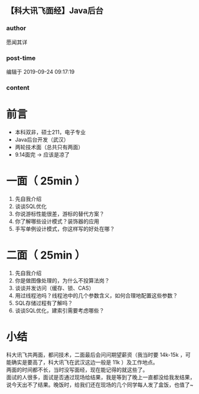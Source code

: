 ## 【科大讯飞面经】Java后台
### author 
愿闻其详
### post-time 

编辑于  2019-09-24 09:17:19
### content 
<div class="post-topic-des nc-post-content">
 <h1>
  前言
 </h1>
 <ul>
  <li>
   本科双非，硕士211，电子专业
  </li>
  <li>
   Java后台开发（武汉）
  </li>
  <li>
   两轮技术面（总共只有两面）
  </li>
  <li>
   9.14面完 -&gt; 应该是凉了
  </li>
 </ul>
 <h1>
  一面（
  <span>
   25min
  </span>
  ）
 </h1>
 <ol>
  <li>
   先自我介绍
  </li>
  <li>
   谈谈SQL优化
  </li>
  <li>
   你说游标性能很差，游标的替代方案？
  </li>
  <li>
   你了解哪些设计模式？装饰器的应用
  </li>
  <li>
   手写单例设计模式，你这样写的好处在哪？
  </li>
 </ol>
 <h1>
  二面（
  <span>
   25min
  </span>
  ）
 </h1>
 <ol>
  <li>
   先自我介绍
  </li>
  <li>
   你是做图像处理的，为什么不投算法岗？
  </li>
  <li>
   谈谈并发访问（缓存、锁、CAS）
  </li>
  <li>
   用过线程池吗？线程池中的几个参数含义，如何合理地配置这些参数？
  </li>
  <li>
   SQL存储过程有了解吗？
  </li>
  <li>
   谈谈SQL优化，建索引需要考虑哪些？
  </li>
 </ol>
 <h1>
  小结
 </h1>
 <div>
  科大讯飞共两面，都问技术，二面最后会问问期望薪资（我当时要
  <span>
   14k-15k
  </span>
  ，可能确实是要高了，科大讯飞在武汉这边一般是
  <span>
   11k
  </span>
  ）及工作地点。
 </div>
 <div>
  两面的时间都不长，当时没写面经，现在能记得的就这些了。
 </div>
 <div>
  面试的人很多，面试是否通过现场给结果，我是等到了晚上一直都没给我发结果，说今天出不了结果。晚饭时，给我们还在现场的几个同学每人发了盒饭，也值了~
 </div>
</div>
